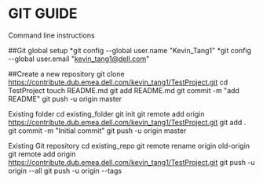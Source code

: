 # GIT GUIDE


Command line instructions 


##Git global setup
*git config --global user.name "Kevin_Tang1"
*git config --global user.email "kevin_tang1@dell.com"



##Create a new repository
git clone https://contribute.dub.emea.dell.com/kevin_tang1/TestProject.git
cd TestProject
touch README.md
git add README.md
git commit -m "add README"
git push -u origin master



Existing folder
cd existing_folder
git init
git remote add origin https://contribute.dub.emea.dell.com/kevin_tang1/TestProject.git
git add .
git commit -m "Initial commit"
git push -u origin master



Existing Git repository
cd existing_repo
git remote rename origin old-origin
git remote add origin https://contribute.dub.emea.dell.com/kevin_tang1/TestProject.git
git push -u origin --all
git push -u origin --tags

